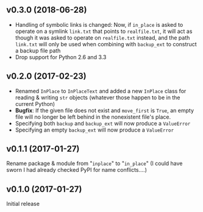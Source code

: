 v0.3.0 (2018-06-28)
-------------------
- Handling of symbolic links is changed: Now, if `in_place` is asked to operate
  on a symlink `link.txt` that points to `realfile.txt`, it will act as though
  it was asked to operate on `realfile.txt` instead, and the path `link.txt`
  will only be used when combining with `backup_ext` to construct a backup file
  path
- Drop support for Python 2.6 and 3.3

v0.2.0 (2017-02-23)
-------------------
- Renamed `InPlace` to `InPlaceText` and added a new `InPlace` class for
  reading & writing `str` objects (whatever those happen to be in the current
  Python)
- **Bugfix**: If the given file does not exist and `move_first` is `True`, an
  empty file will no longer be left behind in the nonexistent file's place.
- Specifying both `backup` and `backup_ext` will now produce a `ValueError`
- Specifying an empty `backup_ext` will now produce a `ValueError`

v0.1.1 (2017-01-27)
-------------------
Rename package & module from "`inplace`" to "`in_place`"  (I could have sworn I
had already checked PyPI for name conflicts....)

v0.1.0 (2017-01-27)
-------------------
Initial release
